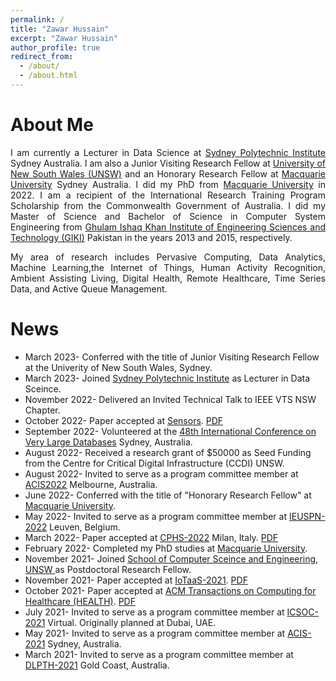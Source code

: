 ```yaml
---
permalink: /
title: "Zawar Hussain"
excerpt: "Zawar Hussain"
author_profile: true
redirect_from: 
  - /about/
  - /about.html
---
```


About Me
======
<meta name="google-site-verification" content="r66YdKi3bZdmAiD1HupC96CrmY4uszTPFAgpRaztrJ8" />
<div style="text-align: justify"> 
<p>
 I am currently a Lecturer in Data Science at <a href="http://spi.nsw.edu.au/">Sydney Polytechnic Institute</a> Sydney Australia. I am also a Junior Visiting Research Fellow at  <a href="https://www.unsw.edu.au/"> University of New South Wales (UNSW)</a> and an Honorary Research Fellow at <a href="https://www.mq.edu.au">Macquarie University</a> Sydney Australia. I did my PhD from <a href="https://www.mq.edu.au">Macquarie University</a> in 2022. I am a recipient of the International Research Training Program Scholarship from the Commonwealth Government of Australia. I did my Master of Science and Bachelor of Science in Computer System Engineering from <a href="https://giki.edu.pk">Ghulam Ishaq Khan Institute of Engineering Sciences and Technology (GIKI)</a> Pakistan in the years 2013 and 2015, respectively.</p>


<p>
  My area of research includes Pervasive Computing, Data Analytics, Machine Learning,the  Internet of Things, Human Activity Recognition, Ambient Assisting Living, Digital Health, Remote Healthcare, Time Series Data, and Active Queue Management.</p></div>


News
======
* March 2023- Conferred with the title of Junior Visiting Research Fellow at the Univerity of New South Wales, Sydney.
* March 2023- Joined <a href="http://spi.nsw.edu.au/">Sydney Polytechnic Institute</a> as Lecturer in Data Sceince.
* November 2022- Delivered an Invited Technical Talk to IEEE VTS NSW Chapter. 
* October 2022- Paper accepted at <a href="https://www.mdpi.com/journal/sensors/topical_collections/SGPHM"> Sensors</a>. <a href="https://www.mdpi.com/1424-8220/22/21/8279">PDF</a>          
* September 2022- Volunteered at the  <a href="https://vldb.org/2022/">48th International Conference on Very Large Databases</a> Sydney, Australia. 
* August 2022- Received a research grant of $50000 as Seed Funding from the Centre for Critical Digital Infrastructure (CCDI) UNSW.
* August 2022- Invited to serve as a program committee member at <a href="http://acis.aaisnet.org/acis2022/">ACIS2022</a> Melbourne, Australia.
* June 2022- Conferred with the title of "Honorary Research Fellow" at <a href="https://www.mq.edu.au">Macquarie University</a>.
* May 2022- Invited to serve as a program committee member at <a href="http://cs-conferences.acadiau.ca/euspn-22/">IEUSPN-2022</a> Leuven, Belgium.
* March 2022- Paper accepted at <a href="https://cphs22.github.io/CPHS22/">CPHS-2022</a> Milan, Italy. <a href="https://ieeexplore.ieee.org/abstract/document/9804515">PDF</a>
* February 2022- Completed my PhD studies at <a href="https://www.mq.edu.au">Macquarie University</a>. 
* November 2021- Joined <a href="https://www.unsw.edu.au/engineering/our-schools/computer-science-and-engineering"> School of Computer Sceince and Engineering, UNSW </a> as Postdoctoral Research Fellow.
* November 2021- Paper accepted at <a href="https://iotaas.eai-conferences.org/2021/">IoTaaS-2021</a>. <a href="https://link.springer.com/chapter/10.1007/978-3-030-95987-6_2">PDF</a>
* October 2021- Paper accepted at <a href="https://dl.acm.org/journal/health">ACM Transactions on Computing for Healthcare (HEALTH)</a>. <a href="https://dl.acm.org/doi/full/10.1145/3491245">PDF</a>
* July 2021- Invited to serve as a program committee member at <a href="http://icsoc2021.josueonline.com/">ICSOC-2021</a> Virtual. Originally planned at Dubai, UAE.
* May 2021- Invited to serve as a program committee member at <a href="http://acis.aaisnet.org/archive.php">ACIS-2021</a> Sydney, Australia.
* March 2021- Invited to serve as a program committee member at <a href="https://sites.google.com/view/dlp-and-thd/home/">DLPTH-2021</a> Gold Coast, Australia.
